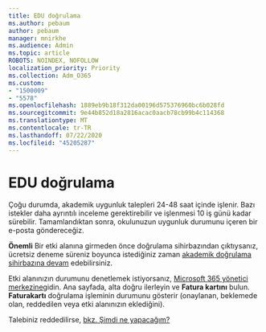 ```yaml
---
title: EDU doğrulama
ms.author: pebaum
author: pebaum
manager: mnirkhe
ms.audience: Admin
ms.topic: article
ROBOTS: NOINDEX, NOFOLLOW
localization_priority: Priority
ms.collection: Adm_O365
ms.custom:
- "1500009"
- "5578"
ms.openlocfilehash: 1889eb9b18f312da00196d575376960bc6b028fd
ms.sourcegitcommit: 9e44b852d18a2816acac0aacb78cb99b4c114368
ms.translationtype: MT
ms.contentlocale: tr-TR
ms.lasthandoff: 07/22/2020
ms.locfileid: "45205287"
---
```

# <a name="edu-verification"></a>EDU doğrulama

Çoğu durumda, akademik uygunluk talepleri 24-48 saat içinde işlenir. Bazı istekler daha ayrıntılı inceleme gerektirebilir ve işlenmesi 10 iş günü kadar sürebilir. Tamamlandıktan sonra, okulunuzun uygunluk durumunu içeren bir e-posta göndereceğiz.

**Önemli** Bir etki alanına girmeden önce doğrulama sihirbazından çıktıysanız, ücretsiz deneme süreniz boyunca istediğiniz zaman [akademik doğrulama sihirbazına devam](https://go.microsoft.com/fwlink/p/?linkid=2135255) edebilirsiniz.

Etki alanınızın durumunu denetlemek istiyorsanız, [Microsoft 365 yönetici merkezine](https://go.microsoft.com/fwlink/p/?linkid=2024339)gidin. Ana sayfada, alta doğru ilerleyin ve **Fatura kartını** bulun. **Faturakartı** doğrulama işleminin durumunu gösterir (onaylanan, beklemede olan, reddedilen veya etki alanınızın eklediğini).

Talebiniz reddedilirse, [bkz. Şimdi ne yapacağım?](https://docs.microsoft.com/microsoft-365/commerce/subscriptions/verify-academic-eligibility#my-school-isnt-eligible-what-do-i-do-now)